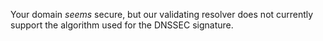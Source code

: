 Your domain *seems* secure, but our validating resolver does not 
currently support the algorithm used for the DNSSEC signature.
